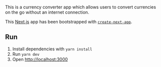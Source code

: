 This is a currency converter app which allows users to convert currencies on the go without an internet connection.

This [Next.js](https://nextjs.org/) app has been bootstrapped with [`create-next-app`](https://github.com/vercel/next.js/tree/canary/packages/create-next-app).

## Run

1. Install dependencies with `yarn install`
1. Run `yarn dev`
1. Open [http://localhost:3000](http://localhost:3000)
